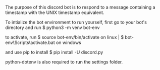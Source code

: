 The purpose of this discord bot is to respond to a message containing a timestamp with the UNIX timestamp equivalent.

To intialize the bot environment to run yourself, first go to your bot's directory and run
$ python3 -m venv bot-env

to activate, run
$ source bot-env/bin/activate on linux | $ bot-env\Scripts\activate.bat on windows

and use pip to install
$ pip install -U discord.py

python-dotenv is also required to run the settings folder.
